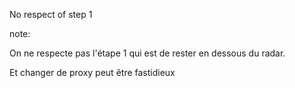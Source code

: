 No respect of step 1


note:

On ne respecte pas l'étape 1 qui est de rester en dessous du radar.

Et changer de proxy peut être fastidieux

